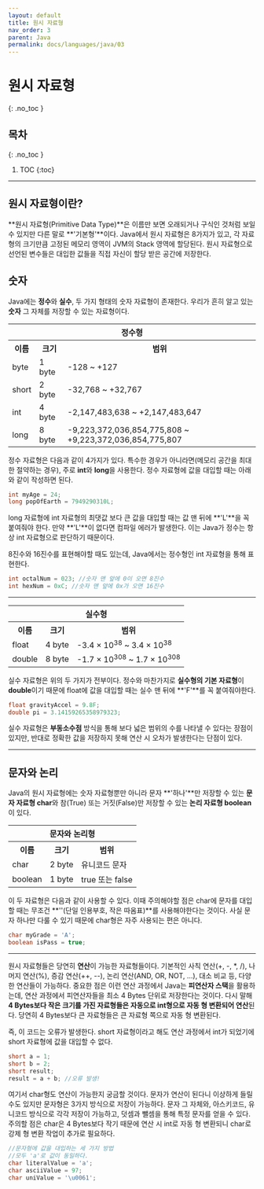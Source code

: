```yaml
---
layout: default
title: 원시 자료형
nav_order: 3
parent: Java
permalink: docs/languages/java/03
---
```


# 원시 자료형
{: .no_toc }

## 목차
{: .no_toc }

1. TOC
{:toc}

---

## 원시 자료형이란?
**원시 자료형(Primitive Data Type)**은 이름만 보면 오래되거나 구식인 것처럼 보일 수 있지만 다른 말로 **'기본형'**이다. Java에서 원시 자료형은 8가지가 있고, 각 자료형의 크기만큼 고정된 메모리 영역이 JVM의 Stack 영역에 할당된다. 원시 자료형으로 선언된 변수들은 대입한 값들을 직접 자신이 할당 받은 공간에 저장한다.

## 숫자
Java에는 **정수**와 **실수**, 두 가지 형태의 숫자 자료형이 존재한다. 우리가 흔히 알고 있는 **숫자** 그 자체를 저장할 수 있는 자료형이다.

<table>
    <tr>
        <th colspan="3">정수형</th>
    </tr>
    <tr>
        <th>이름</th>
        <th>크기</th>
        <th>범위</th>
    </tr>
    <tr>
        <td>byte</td>
        <td>1 byte</td>
        <td>-128 ~ +127</td>
    </tr>
    <tr>
        <td>short</td>
        <td>2 byte</td>
        <td>-32,768 ~ +32,767</td>
    </tr>
    <tr>
        <td>int</td>
        <td>4 byte</td>
        <td>-2,147,483,638 ~ +2,147,483,647</td>
    </tr>
    <tr>
        <td>long</td>
        <td>8 byte</td>
        <td>-9,223,372,036,854,775,808 ~ +9,223,372,036,854,775,807</td>
    </tr>
</table>

정수 자료형은 다음과 같이 4가지가 있다. 특수한 경우가 아니라면(메모리 공간을 최대한 절약하는 경우), 주로 **int**와 **long**을 사용한다. 정수 자료형에 값을 대입할 때는 아래와 같이 작성하면 된다.

```java
int myAge = 24;
long popOfEarth = 7949290310L;
```

long 자료형에 int 자료형의 최댓값 보다 큰 값을 대입할 때는 값 맨 뒤에 **'L'**을 꼭 붙여줘야 한다. 만약 **'L'**이 없다면 컴파일 에러가 발생한다. 이는 Java가 정수는 항상 int 자료형으로 판단하기 때문이다.

8진수와 16진수를 표현해야할 때도 있는데, Java에서는 정수형인 int 자료형을 통해 표현한다.

```java
int octalNum = 023; //숫자 맨 앞에 0이 오면 8진수
int hexNum = 0xC; //숫자 맨 앞에 0x가 오면 16진수
```

---

<table>
    <tr>
        <th colspan="3">실수형</th>
    </tr>
    <tr>
        <th>이름</th>
        <th>크기</th>
        <th>범위</th>
    </tr>
    <tr>
        <td>float</td>
        <td>4 byte</td>
        <td>-3.4 × 10<sup>38</sup> ~ 3.4 × 10<sup>38</sup></td>
    </tr>
    <tr>
        <td>double</td>
        <td>8 byte</td>
        <td>-1.7 × 10<sup>308</sup> ~ 1.7 × 10<sup>308</sup></td>
    </tr>
</table>

실수 자료형은 위의 두 가지가 전부이다. 정수와 마찬가지로 **실수형의 기본 자료형**이 **double**이기 때문에 float에 값을 대입할 때는 실수 맨 뒤에 **'F'**를 꼭 붙여줘야한다.

```java
float gravityAccel = 9.8F;
double pi = 3.14159265358979323;
```

실수 자료형은 **부동소수점** 방식을 통해 보다 넓은 범위의 수를 나타낼 수 있다는 장점이 있지만, 반대로 정확한 값을 저장하지 못해 연산 시 오차가 발생한다는 단점이 있다.

---

## 문자와 논리
Java의 원시 자료형에는 숫자 자료형뿐만 아니라 문자 **'하나'**만 저장할 수 있는 **문자 자료형 char**와 참(True) 또는 거짓(False)만 저장할 수 있는 **논리 자료형 boolean**이 있다.

<table>
    <tr>
        <th colspan="3">문자와 논리형</th>
    </tr>
    <tr>
        <th>이름</th>
        <th>크기</th>
        <th>범위</th>
    </tr>
    <tr>
        <td>char</td>
        <td>2 byte</td>
        <td>유니코드 문자</td>
    </tr>
    <tr>
        <td>boolean</td>
        <td>1 byte</td>
        <td>true 또는 false</sup></td>
    </tr>
</table>

이 두 자료형은 다음과 같이 사용할 수 있다. 이때 주의해야할 점은 char에 문자를 대입할 때는 무조건 **''(단일 인용부호, 작은 따옴표)**를 사용해야한다는 것이다. 사실 문자 하나만 다룰 수 있기 때문에 char형은 자주 사용되는 편은 아니다.

```java
char myGrade = 'A';
boolean isPass = true;
```

---

원시 자료형들은 당연히 **연산**이 가능한 자료형들이다. 기본적인 사칙 연산(+, -, *, /), 나머지 연산(%), 증감 연산(++, --), 논리 연산(AND, OR, NOT, ...), 대소 비교 등, 다양한 연산들이 가능하다. 중요한 점은 이런 연산 과정에서 Java는 **피연산자 스택**을 활용하는데, 연산 과정에서 피연산자들을 최소 4 Bytes 단위로 저장한다는 것이다. 다시 말해 **4 Bytes보다 작은 크기를 가진 자료형들은 자동으로 int형으로 자동 형 변환되어 연산**된다. 당연히 4 Bytes보다 큰 자료형들은 큰 자료형 쪽으로 자동 형 변환된다.

즉, 이 코드는 오류가 발생한다. short 자료형이라고 해도 연산 과정에서 int가 되었기에 short 자료형에 값을 대입할 수 없다.

```java
short a = 1;
short b = 2;
short result;
result = a + b; //오류 발생!
```

여기서 char형도 연산이 가능한지 궁금할 것이다. 문자가 연산이 된다니 이상하게 들릴 수도 있지만 문자형은 3가지 방식으로 저장이 가능하다. 문자 그 자체와, 아스키코드, 유니코드 방식으로 각각 저장이 가능하고, 덧셈과 뺄셈을 통해 특정 문자를 얻을 수 있다. 주의할 점은 char은 4 Bytes보다 작기 때문에 연산 시 int로 자동 형 변환되니 char로 강제 형 변환 작업이 추가로 필요하다.

```java
//문자형에 값을 대입하는 세 가지 방법
//모두 'a'로 값이 동일하다.
char literalValue = 'a';
char asciiValue = 97;
char uniValue = '\u0061';
```
